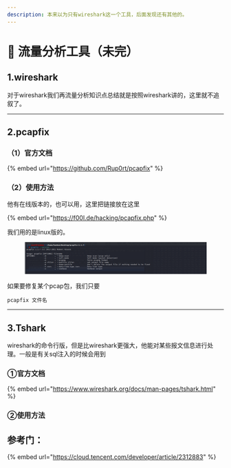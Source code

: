 ```yaml
---
description: 本来以为只有wireshark这一个工具，后面发现还有其他的。
---
```


# 🥪 流量分析工具（未完）

## 1.wireshark

对于wireshark我们再流量分析知识点总结就是按照wireshark讲的，这里就不追叙了。



***

## 2.pcapfix

### （1）官方文档

{% embed url="https://github.com/Rup0rt/pcapfix" %}

### （2）使用方法

他有在线版本的，也可以用，这里把链接放在这里

{% embed url="https://f00l.de/hacking/pcapfix.php" %}

我们用的是linux版的。

<figure><img src="../.gitbook/assets/image (13) (1) (1).png" alt=""><figcaption></figcaption></figure>

如果要修复某个pcap包，我们只要

```
pcapfix 文件名
```





***

## 3.Tshark

wireshark的命令行版，但是比wireshark更强大，他能对某些报文信息进行处理。一般是有关sql注入的时候会用到

### ①官方文档

{% embed url="https://www.wireshark.org/docs/man-pages/tshark.html" %}

### ②使用方法





















## 参考门：

{% embed url="https://cloud.tencent.com/developer/article/2312883" %}











